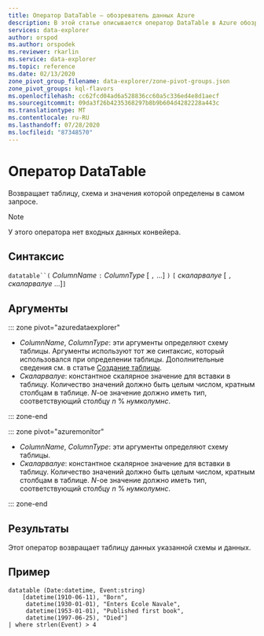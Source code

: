 ```yaml
---
title: Оператор DataTable — обозреватель данных Azure
description: В этой статье описывается оператор DataTable в Azure обозреватель данных.
services: data-explorer
author: orspod
ms.author: orspodek
ms.reviewer: rkarlin
ms.service: data-explorer
ms.topic: reference
ms.date: 02/13/2020
zone_pivot_group_filename: data-explorer/zone-pivot-groups.json
zone_pivot_groups: kql-flavors
ms.openlocfilehash: cc62fcd04ad6a528836cc60a5c336ed4e8d1aecf
ms.sourcegitcommit: 09da3f26b4235368297b8b9b604d4282228a443c
ms.translationtype: MT
ms.contentlocale: ru-RU
ms.lasthandoff: 07/28/2020
ms.locfileid: "87348570"
---
```

# <a name="datatable-operator"></a>Оператор DataTable

Возвращает таблицу, схема и значения которой определены в самом запросе.

> [!NOTE]
> У этого оператора нет входных данных конвейера.

## <a name="syntax"></a>Синтаксис

`datatable``(` *ColumnName* `:` *ColumnType* [ `,` ...] `)` `[` *скаларвалуе* [ `,` *скаларвалуе* ...]`]`

## <a name="arguments"></a>Аргументы

::: zone pivot="azuredataexplorer"

* *ColumnName*, *ColumnType*: эти аргументы определяют схему таблицы. Аргументы используют тот же синтаксис, который использовался при определении таблицы.
  Дополнительные сведения см. в статье [Создание таблицы](../management/create-table-command.md).
* *Скаларвалуе*: константное скалярное значение для вставки в таблицу. Количество значений должно быть целым числом, кратным столбцам в таблице. *N*-ое значение должно иметь тип, соответствующий столбцу *n*  %  *нумколумнс*.

::: zone-end

::: zone pivot="azuremonitor"

* *ColumnName*, *ColumnType*: эти аргументы определяют схему таблицы.
* *Скаларвалуе*: константное скалярное значение для вставки в таблицу. Количество значений должно быть целым числом, кратным столбцам в таблице. *N*-ое значение должно иметь тип, соответствующий столбцу *n*  %  *нумколумнс*.

::: zone-end

## <a name="returns"></a>Результаты

Этот оператор возвращает таблицу данных указанной схемы и данных.

## <a name="example"></a>Пример

```kusto
datatable (Date:datetime, Event:string)
    [datetime(1910-06-11), "Born",
     datetime(1930-01-01), "Enters Ecole Navale",
     datetime(1953-01-01), "Published first book",
     datetime(1997-06-25), "Died"]
| where strlen(Event) > 4
```
